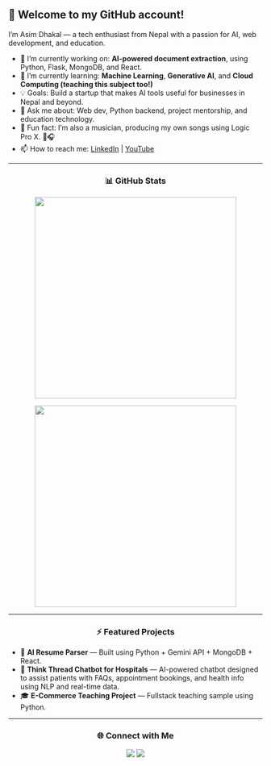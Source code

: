 ## 👋 Welcome to my GitHub account!

I’m Asim Dhakal — a tech enthusiast from Nepal with a passion for AI, web development, and education.

- 🔭 I’m currently working on: **AI-powered document extraction**, using Python, Flask, MongoDB, and React.
- 🌱 I’m currently learning: **Machine Learning**, **Generative AI**, and **Cloud Computing (teaching this subject too!)**
- 💡 Goals: Build a startup that makes AI tools useful for businesses in Nepal and beyond.
- 💬 Ask me about: Web dev, Python backend, project mentorship, and education technology.
- 🎵 Fun fact: I’m also a musician, producing my own songs using Logic Pro X. 🎸🎧
- 📫 How to reach me: [LinkedIn](https://www.linkedin.com/in/asim-dhakal-1b452a275/) | [YouTube](https://www.youtube.com/@AsimDhakal)

---

<h3 align="center">📊 GitHub Stats</h3>

<p align="center">
  <img src="https://github-readme-stats.vercel.app/api?username=dhakalasim&show_icons=true&theme=radical" width="400" />
</p>

<p align="center">
  <img src="https://github-readme-stats.vercel.app/api/top-langs/?username=dhakalasim&layout=compact&theme=radical" width="400" />
</p>

---

<h3 align="center">⚡ Featured Projects</h3>

- 🧠 **AI Resume Parser** — Built using Python + Gemini API + MongoDB + React.
- 💬 **Think Thread Chatbot for Hospitals** — AI-powered chatbot designed to assist patients with FAQs, appointment bookings, and health info using NLP and real-time data.
- 🎓 **E-Commerce Teaching Project** — Fullstack teaching sample using Python.

---

<h3 align="center">🌐 Connect with Me</h3>

<p align="center">
  <a href="https://www.linkedin.com/in/asim-dhakal-1b452a275/"><img src="https://img.shields.io/badge/LinkedIn-blue?logo=linkedin&style=for-the-badge" /></a>
  <a href="https://www.youtube.com/@AsimDhakal"><img src="https://img.shields.io/badge/YouTube-red?logo=youtube&style=for-the-badge" /></a>
</p>
